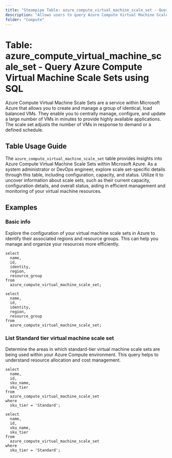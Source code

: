 ```yaml
---
title: "Steampipe Table: azure_compute_virtual_machine_scale_set - Query Azure Compute Virtual Machine Scale Sets using SQL"
description: "Allows users to query Azure Compute Virtual Machine Scale Sets, specifically providing details about the scale set configuration, capacity, and status."
folder: "Compute"
---
```


# Table: azure_compute_virtual_machine_scale_set - Query Azure Compute Virtual Machine Scale Sets using SQL

Azure Compute Virtual Machine Scale Sets are a service within Microsoft Azure that allows you to create and manage a group of identical, load balanced VMs. They enable you to centrally manage, configure, and update a large number of VMs in minutes to provide highly available applications. The scale set adjusts the number of VMs in response to demand or a defined schedule.

## Table Usage Guide

The `azure_compute_virtual_machine_scale_set` table provides insights into Azure Compute Virtual Machine Scale Sets within Microsoft Azure. As a system administrator or DevOps engineer, explore scale set-specific details through this table, including configuration, capacity, and status. Utilize it to uncover information about scale sets, such as their current capacity, configuration details, and overall status, aiding in efficient management and monitoring of your virtual machine resources.

## Examples

### Basic info
Explore the configuration of your virtual machine scale sets in Azure to identify their associated regions and resource groups. This can help you manage and organize your resources more efficiently.

```sql+postgres
select
  name,
  id,
  identity,
  region,
  resource_group
from
  azure_compute_virtual_machine_scale_set;
```

```sql+sqlite
select
  name,
  id,
  identity,
  region,
  resource_group
from
  azure_compute_virtual_machine_scale_set;
```

### List Standard tier virtual machine scale set
Determine the areas in which standard-tier virtual machine scale sets are being used within your Azure Compute environment. This query helps to understand resource allocation and cost management.

```sql+postgres
select
  name,
  id,
  sku_name,
  sku_tier
from
  azure_compute_virtual_machine_scale_set
where
  sku_tier = 'Standard';
```

```sql+sqlite
select
  name,
  id,
  sku_name,
  sku_tier
from
  azure_compute_virtual_machine_scale_set
where
  sku_tier = 'Standard';
```